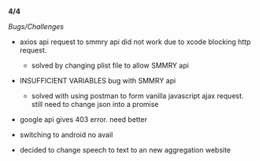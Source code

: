 **4/4**

*Bugs/Challenges*
- axios api request to smmry api did not work due to xcode blocking http request.
  + solved by changing plist file to allow SMMRY api
- INSUFFICIENT VARIABLES bug with SMMRY api
  + solved with using postman to form vanilla javascript ajax request. still need to change json into a promise
- google api gives 403 error. need better            


- switching to android no avail

- decided to change speech to text to an new aggregation website

